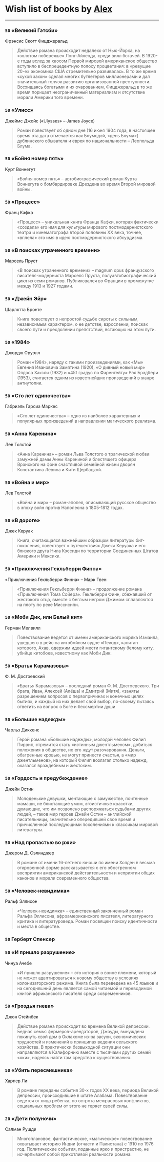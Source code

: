 # Wish list of books by [Alex](https://plus.google.com/106644083867140961454)
---

### `50` «Великий Гэтсби»
Фрэнсис Скотт Фицджеральд
> Действие романа происходит недалеко от Нью-Йорка, на «золотом побережье» Лонг-Айленда, среди вилл богачей. В 1920-е годы вслед за хаосом Первой мировой американское общество вступило в беспрецедентную полосу процветания: в «ревущие 20-е» экономика США стремительно развивалась. В то же время «сухой закон» сделал многих бутлегеров миллионерами и дал значительный толчок развитию организованной преступности. Восхищаясь богатыми и их очарованием, Фицджеральд в то же время порицает неограниченный материализм и отсутствие морали Америки того времени.

### `50` «Улисс»
Джеймс Джойс («Ulysses» – James Joyce)
> Роман повествует об одном дне (16 июня 1904 года, в настоящее время эта дата отмечается как Блумсдэй, «день Блума») дублинского обывателя и еврея по национальности – Леопольда Блума.

### `50` «Бойня номер пять»
Курт Воннегут
> «Бойня номер пять» – автобиографический роман Курта Воннегута о бомбардировке Дрездена во время Второй мировой войны.

### `50` «Процесс»
Франц Кафка
> «Процесс» – уникальная книга Франца Кафки, которая фактически «создала» его имя для культуры мирового постмодернистского театра и кинематографа второй половины XX века, точнее, «вплела» это имя в идею постмодернистского абсурдизма.

### `50` «В поисках утраченного времени»
Марсель Пруст
> «В поисках утраченного времени» – magnum opus французского писателя-модерниста Марселя Пруста, полуавтобиографический цикл из семи романов. Публиковался во Франции в промежутке между 1913 и 1927 годами.

### `50` «Джейн Эйр»
Шарлотта Бронте
> Книга повествует о непростой судьбе сироты с сильным, независимым характером, о ее детстве, взрослении, поисках своего пути и преодолении препятствий, встающих на этом пути.

### `50` «1984»
Джордж Оруэлл
> Роман «1984», наряду с такими произведениями, как «Мы» Евгения Ивановича Замятина (1920), «О дивный новый мир» Олдоса Хаксли (1932) и «451 градус по Фаренгейту» Рэя Брэдбери (1953), считается одним из известнейших произведений в жанре антиутопии.

### `50` «Сто лет одиночества»
Габриэль Гарсиа Маркес
> «Сто лет одиночества» – одно из наиболее характерных и популярных произведений в направлении магического реализма.

### `50` «Анна Каренина»
Лев Толстой
> «Анна Каренина» – роман Льва Толстого о трагической любви замужней дамы Анны Карениной и блестящего офицера Вронского на фоне счастливой семейной жизни дворян Константина Левина и Кити Щербацкой.

### `50` «Война и мир»
Лев Толстой
> «Война и мир» – роман-эпопея, описывающий русское общество в эпоху войн против Наполеона в 1805-1812 годах.

### `50` «В дороге»
Джек Керуак
> Книга, считающаяся важнейшим образцом литературы бит-поколения, повествует о путешествиях Джека Керуака и его близкого друга Нила Кэссиди по территории Соединенных Штатов Америки и Мексики.

### `50` «Приключения Гекльберри Финна»
«Приключения Гекльберри Финна» – Марк Твен
> «Приключения Гекльберри Финна» – продолжение романа «Приключения Тома Сойера». Гекльберри Финн, сбежавший от жестокого отца, вместе с беглым негром Джимом сплавляются на плоту по реке Миссисипи.

### `50` «Моби Дик, или Белый кит»
Герман Мелвилл
> Повествование ведется от имени американского моряка Измаила, ушедшего в рейс на китобойном судне «Пекод», капитан которого, Ахав, одержим идеей мести гигантскому белому киту, убийце китобоев, известному как Моби Дик.

### `50` «Братья Карамазовы»
Ф. М. Достоевский
> «Братья Карамазовы» – последний роман Ф. М. Достоевского. Три брата, Иван, Алексей (Алёша) и Дмитрий (Митя), «заняты разрешением вопросов о первопричинах и конечных целях бытия», и каждый из них делает свой выбор, по-своему пытаясь ответить на вопрос о Боге и бессмертии души.

### `50` «Большие надежды»
Чарльз Диккенс
> Герой романа «Большие надежды», молодой человек Филип Пиррип, стремится стать «истинным джентльменом», добиться положения в обществе, но его ждут разочарования. Деньги, обагренные кровью, не могут принести счастья, а «мир джентльменов», на который Филип возлагал столько надежд, оказался враждебным и жестоким.

### `50` «Гордость и предубеждение»
Джейн Остин
> Молоденькие девушки, мечтающие о замужестве, почтенные мамаши, не блистающие умом, эгоистичные красотки, думающие, что им позволено распоряжаться судьбами других людей, – таков мир героев Джейн Остин – английской писательницы, значительно опередившей свое время и причисленной последующими поколениями к классикам мировой литературы.

### `50` «Над пропастью во ржи»
Джером Д. Сэлинджер
> В романе от имени 16-летнего юноши по имени Холден в весьма откровенной форме рассказывается о его обостренном восприятии американской действительности и неприятии общих канонов и морали современного общества.

### `50` «Человек-невидимка»
Ральф Эллисон
> «Человек-невидимка» – единственный законченный роман Ральфа Эллисона, афроамериканского писателя, литературного критика и литературоведа. Роман посвящен поиску идентичности и места в обществе.

### `50` Герберт Спенсер

### `50` «И пришло разрушение»
Чинуа Ачебе
> «И пришло разрушение» – это история о воине племени, который не может адаптироваться к новому обществу в условиях колонизаторского режима. Книга была переведена на 45 языков и на сегодняшний день является самой читаемой и переводимой книгой африканского писателя среди современников.

### `50` «Гроздья гнева»
Джон Стейнбек
> Действие романа происходит во времена Великой депрессии. Бедная семья фермеров-арендаторов, Джоуды, вынуждена покинуть свой дом в Оклахоме из-за засухи, экономических трудностей и изменений в принципах ведения сельского хозяйства. В практически безвыходной ситуации они направляются в Калифорнию вместе с тысячами других семей «оки», надеясь найти там средства к существованию.

### `50` «Убить пересмешника»
Харпер Ли
> В романе переданы события 30-х годов XX века, периода Великой депрессии, происходившие в штате Алабама. Повествование ведется от лица ребенка, но острота межрасовых конфликтов, социальных проблем от этого не теряет своей силы.

### `20` «Дети полуночи»
Салман Рушди
> Многоплановое, фантастическое, «магическое» повествование охватывает историю Индии (отчасти и Пакистана) с 1910 по 1976 год. Политические события, поданные ярко и пристрастно, не исчерпывают собой прихотливой реальности романа.


